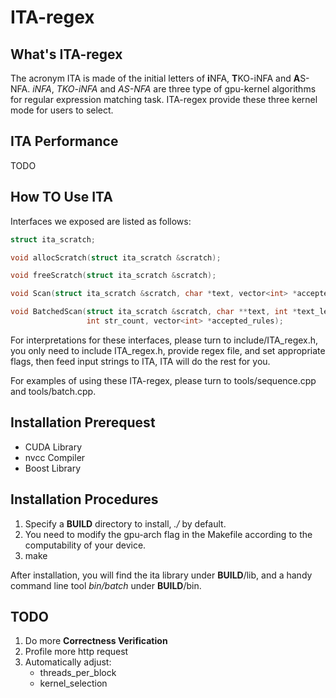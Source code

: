 # ITA-regex

## What's ITA-regex

The acronym ITA is made of the initial letters of **i**NFA, **T**KO-iNFA and **A**S-NFA.
*iNFA*, *TKO-iNFA* and *AS-NFA* are three type of gpu-kernel algorithms for regular expression matching task.
ITA-regex provide these three kernel mode for users to select.

## ITA Performance

TODO

## How TO Use ITA

Interfaces we exposed are listed as follows:

```c++
struct ita_scratch;

void allocScratch(struct ita_scratch &scratch);

void freeScratch(struct ita_scratch &scratch);

void Scan(struct ita_scratch &scratch, char *text, vector<int> *accepted_rules);

void BatchedScan(struct ita_scratch &scratch, char **text, int *text_len,
                 int str_count, vector<int> *accepted_rules);
```

For interpretations for these interfaces, please turn to include/ITA_regex.h, you only need to include ITA_regex.h,
provide regex file, and set appropriate flags, then feed input strings to ITA, ITA will do the rest for you.

For examples of using these ITA-regex, please turn to tools/sequence.cpp and tools/batch.cpp.

## Installation Prerequest

- CUDA Library
- nvcc Compiler
- Boost Library

## Installation Procedures

1. Specify a **BUILD** directory to install, *./* by default.
2. You need to modify the gpu-arch flag in the Makefile according to the computability of your device.
3. make

After installation, you will find the ita library under **BUILD**/lib, and a handy command line tool *bin/batch* under **BUILD**/bin.

## TODO

1. Do more **Correctness Verification**
2. Profile more http request
3. Automatically adjust:
    - threads_per_block
    - kernel_selection